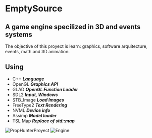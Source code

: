 # EmptySource
## A game engine specilized in 3D and events systems

The objective of this proyect is learn: graphics, software arquitecture, events, math and 3D animation.

## Using
- C++ ***Language***
- OpenGL ***Graphics API***
- GLAD ***OpenGL Function Loader***
- SDL2 ***Input, Windows***
- STB_Image ***Load Images***
- FreeType2 ***Text Rendering***
- NVML ***Device info***
- Assimp ***Model loader***
- TSL Map ***Replace of std::map***

![PropHunterProyect](images/game.png)
![Engine](images/engine.png)

